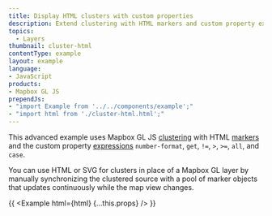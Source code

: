 ```yaml
---
title: Display HTML clusters with custom properties
description: Extend clustering with HTML markers and custom property expressions. 
topics:
  - Layers
thumbnail: cluster-html
contentType: example
layout: example
language:
- JavaScript
products:
- Mapbox GL JS
prependJs:
- "import Example from '../../components/example';"
- "import html from './cluster-html.html';"
---
```


This advanced example uses Mapbox GL JS [clustering](/mapbox-gl-js/style-spec/sources/#geojson-cluster) with HTML [markers](/mapbox-gl-js/api/markers/#marker) and the custom property [expressions](/mapbox-gl-js/style-spec/expressions/) `number-format`, `get`, `!=`, `>`, `>=`, `all`, and `case`. 

You can use HTML or SVG for clusters in place of a Mapbox GL layer by manually synchronizing the clustered source with a pool of marker objects that updates continuously while the map view changes.

{{ <Example html={html} {...this.props} /> }}
